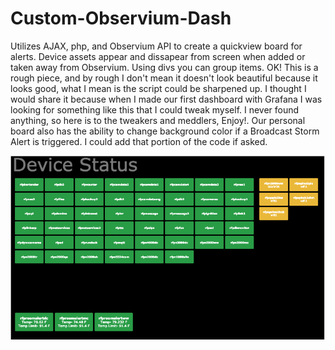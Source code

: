 # Custom-Observium-Dash
Utilizes AJAX, php, and Observium API to create a quickview board for alerts. 
Device assets appear and dissapear from screen when added or taken away from Observium. Using divs you can group items.
OK! This is a rough piece, and by rough I don't mean it doesn't look beautiful because it looks good, what I mean is the script could be sharpened up. I thought I would share it because when I made our first dashboard with Grafana I was looking for something like this that I could tweak myself. I never found anything, so here is to the tweakers and meddlers, Enjoy!. Our personal board also has the ability to change background color if a Broadcast Storm Alert is triggered. I could add that portion of the code if asked. 


![Observium Dashboard](https://github.com/DregsTarnen/Custom-Observium-Dash/blob/master/Screen%20Shot%202019-03-13%20at%202.30.03%20PM.png)

